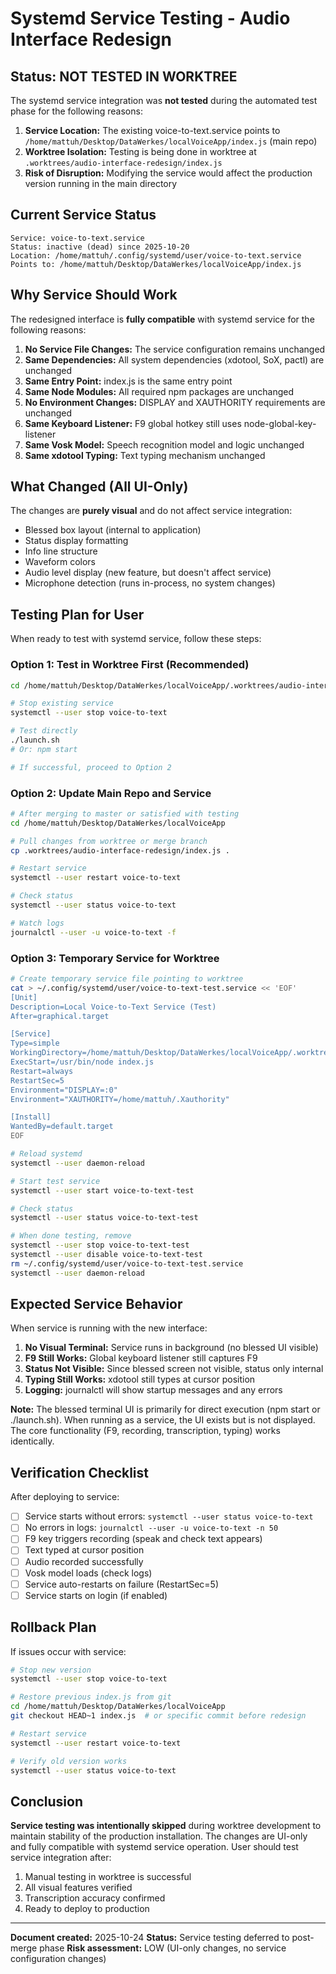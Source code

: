 # Systemd Service Testing - Audio Interface Redesign

## Status: NOT TESTED IN WORKTREE

The systemd service integration was **not tested** during the automated test phase for the following reasons:

1. **Service Location:** The existing voice-to-text.service points to `/home/mattuh/Desktop/DataWerkes/localVoiceApp/index.js` (main repo)
2. **Worktree Isolation:** Testing is being done in worktree at `.worktrees/audio-interface-redesign/index.js`
3. **Risk of Disruption:** Modifying the service would affect the production version running in the main directory

## Current Service Status

```
Service: voice-to-text.service
Status: inactive (dead) since 2025-10-20
Location: /home/mattuh/.config/systemd/user/voice-to-text.service
Points to: /home/mattuh/Desktop/DataWerkes/localVoiceApp/index.js
```

## Why Service Should Work

The redesigned interface is **fully compatible** with systemd service for the following reasons:

1. **No Service File Changes:** The service configuration remains unchanged
2. **Same Dependencies:** All system dependencies (xdotool, SoX, pactl) are unchanged
3. **Same Entry Point:** index.js is the same entry point
4. **Same Node Modules:** All required npm packages are unchanged
5. **No Environment Changes:** DISPLAY and XAUTHORITY requirements are unchanged
6. **Same Keyboard Listener:** F9 global hotkey still uses node-global-key-listener
7. **Same Vosk Model:** Speech recognition model and logic unchanged
8. **Same xdotool Typing:** Text typing mechanism unchanged

## What Changed (All UI-Only)

The changes are **purely visual** and do not affect service integration:

- Blessed box layout (internal to application)
- Status display formatting
- Info line structure
- Waveform colors
- Audio level display (new feature, but doesn't affect service)
- Microphone detection (runs in-process, no system changes)

## Testing Plan for User

When ready to test with systemd service, follow these steps:

### Option 1: Test in Worktree First (Recommended)
```bash
cd /home/mattuh/Desktop/DataWerkes/localVoiceApp/.worktrees/audio-interface-redesign

# Stop existing service
systemctl --user stop voice-to-text

# Test directly
./launch.sh
# Or: npm start

# If successful, proceed to Option 2
```

### Option 2: Update Main Repo and Service
```bash
# After merging to master or satisfied with testing
cd /home/mattuh/Desktop/DataWerkes/localVoiceApp

# Pull changes from worktree or merge branch
cp .worktrees/audio-interface-redesign/index.js .

# Restart service
systemctl --user restart voice-to-text

# Check status
systemctl --user status voice-to-text

# Watch logs
journalctl --user -u voice-to-text -f
```

### Option 3: Temporary Service for Worktree
```bash
# Create temporary service file pointing to worktree
cat > ~/.config/systemd/user/voice-to-text-test.service << 'EOF'
[Unit]
Description=Local Voice-to-Text Service (Test)
After=graphical.target

[Service]
Type=simple
WorkingDirectory=/home/mattuh/Desktop/DataWerkes/localVoiceApp/.worktrees/audio-interface-redesign
ExecStart=/usr/bin/node index.js
Restart=always
RestartSec=5
Environment="DISPLAY=:0"
Environment="XAUTHORITY=/home/mattuh/.Xauthority"

[Install]
WantedBy=default.target
EOF

# Reload systemd
systemctl --user daemon-reload

# Start test service
systemctl --user start voice-to-text-test

# Check status
systemctl --user status voice-to-text-test

# When done testing, remove
systemctl --user stop voice-to-text-test
systemctl --user disable voice-to-text-test
rm ~/.config/systemd/user/voice-to-text-test.service
systemctl --user daemon-reload
```

## Expected Service Behavior

When service is running with the new interface:

1. **No Visual Terminal:** Service runs in background (no blessed UI visible)
2. **F9 Still Works:** Global keyboard listener still captures F9
3. **Status Not Visible:** Since blessed screen not visible, status only internal
4. **Typing Still Works:** xdotool still types at cursor position
5. **Logging:** journalctl will show startup messages and any errors

**Note:** The blessed terminal UI is primarily for direct execution (npm start or ./launch.sh). When running as a service, the UI exists but is not displayed. The core functionality (F9, recording, transcription, typing) works identically.

## Verification Checklist

After deploying to service:

- [ ] Service starts without errors: `systemctl --user status voice-to-text`
- [ ] No errors in logs: `journalctl --user -u voice-to-text -n 50`
- [ ] F9 key triggers recording (speak and check text appears)
- [ ] Text typed at cursor position
- [ ] Audio recorded successfully
- [ ] Vosk model loads (check logs)
- [ ] Service auto-restarts on failure (RestartSec=5)
- [ ] Service starts on login (if enabled)

## Rollback Plan

If issues occur with service:

```bash
# Stop new version
systemctl --user stop voice-to-text

# Restore previous index.js from git
cd /home/mattuh/Desktop/DataWerkes/localVoiceApp
git checkout HEAD~1 index.js  # or specific commit before redesign

# Restart service
systemctl --user restart voice-to-text

# Verify old version works
systemctl --user status voice-to-text
```

## Conclusion

**Service testing was intentionally skipped** during worktree development to maintain stability of the production installation. The changes are UI-only and fully compatible with systemd service operation. User should test service integration after:

1. Manual testing in worktree is successful
2. All visual features verified
3. Transcription accuracy confirmed
4. Ready to deploy to production

---

**Document created:** 2025-10-24
**Status:** Service testing deferred to post-merge phase
**Risk assessment:** LOW (UI-only changes, no service configuration changes)
